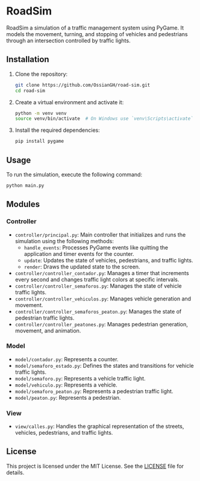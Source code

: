 # RoadSim
RoadSim a simulation of a traffic management system using PyGame. It models the movement, turning, and stopping of vehicles and pedestrians through an intersection controlled by traffic lights.

## Installation

1. Clone the repository:
    ```sh
    git clone https://github.com/OssianGH/road-sim.git
    cd road-sim
    ```
2. Create a virtual environment and activate it:
   ```sh
   python -m venv venv
   source venv/bin/activate  # On Windows use `venv\Scripts\activate`
   ```
3. Install the required dependencies:
    ```sh
    pip install pygame
    ```

## Usage

To run the simulation, execute the following command:
```sh
python main.py
```

## Modules

### Controller

- `controller/principal.py`: Main controller that initializes and runs the simulation using the following methods:
  - `handle_events`: Processes PyGame events like quitting the application and timer events for the counter.
  - `update`: Updates the state of vehicles, pedestrians, and traffic lights.
  - `render`: Draws the updated state to the screen.
- `controller/controller_contador.py`: Manages a timer that increments every second and changes traffic light colors at specific intervals.
- `controller/controller_semaforos.py`: Manages the state of vehicle traffic lights.
- `controller/controller_vehiculos.py`: Manages vehicle generation and movement.
- `controller/controller_semaforos_peaton.py`: Manages the state of pedestrian traffic lights.
- `controller/controller_peatones.py`: Manages pedestrian generation, movement, and animation.

### Model

- `model/contador.py`: Represents a counter.
- `model/semaforo_estado.py`: Defines the states and transitions for vehicle traffic lights.
- `model/semaforo.py`: Represents a vehicle traffic light.
- `model/vehiculo.py`: Represents a vehicle.
- `model/semaforo_peaton.py`: Represents a pedestrian traffic light.
- `model/peaton.py`: Represents a pedestrian.

### View

- `view/calles.py`: Handles the graphical representation of the streets, vehicles, pedestrians, and traffic lights.

## License

This project is licensed under the MIT License. See the [LICENSE](LICENSE) file for details.
